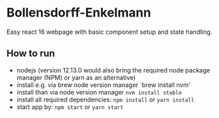 # Bollensdorff-Enkelmann

Easy react 16 webpage with basic component setup and state handling.

## How to run

* nodejs (version 12.13.0 would also bring the required node package manager (NPM) or yarn as an alternative)
 * install e.g. via brew node version manager `brew install nvm'
 * install than via node version manager `nvm install stable`
* install all required dependencies: `npm install` or `yarn install`
* start app by: `npm start` or `yarn start`
